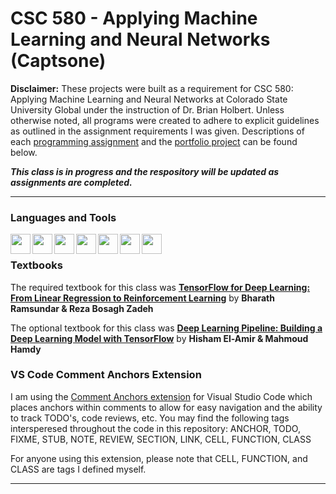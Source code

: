 # CSC 580 - Applying Machine Learning and Neural Networks (Captsone)
**Disclaimer:** These projects were built as a requirement for CSC 580: Applying Machine Learning and Neural Networks at Colorado State University Global under the instruction of Dr. Brian Holbert. Unless otherwise noted, all programs were created to adhere to explicit guidelines as outlined in the assignment requirements I was given. Descriptions of each [programming assignment](#programming-assignments) and the [portfolio project](#portfolio-project) can be found below.

*****This class is in progress and the respository will be updated as assignments are completed.*****
___

### Languages and Tools
[<img align="left" height="32" width="32" src="https://cdn.svgporn.com/logos/python.svg" />](https://www.python.org)
[<img align="left" height="32" width="32" src="https://www.psych.mcgill.ca/labs/mogillab/anaconda2/lib/python2.7/site-packages/anaconda_navigator/static/images/anaconda-icon-512x512.png" />](https://www.anaconda.com/pricing)
[<img align="left" height="32" width="32" src="https://cdn.svgporn.com/logos/visual-studio-code.svg" />](https://code.visualstudio.com)
[<img align="left" height="32" width="32" src="https://cdn.svgporn.com/logos/git-icon.svg" />](https://git-scm.com)
[<img align="left" height="32" width="32" src="https://cdn.svgporn.com/logos/gitkraken.svg" />](https://www.gitkraken.com)
[<img align="left" height="32" width="32" src="https://cdn.svgporn.com/logos/tensorflow.svg" />](https://www.tensorflow.org)
[<img align="left" height="32" width="32" src="https://cdn.svgporn.com/logos/jupyter.svg" />](https://jupyter.org)
<br />

### Textbooks
The required textbook for this class was [**TensorFlow for Deep Learning: From Linear Regression to Reinforcement Learning**](https://www.oreilly.com/library/view/tensorflow-for-deep/9781491980446/) by **Bharath Ramsundar & Reza Bosagh Zadeh**

The optional textbook for this class was [**Deep Learning Pipeline: Building a Deep Learning Model with TensorFlow**](https://www.oreilly.com/library/view/deep-learning-pipeline/9781484253496/) by **Hisham El-Amir & Mahmoud Hamdy**
### VS Code Comment Anchors Extension
I am using the [Comment Anchors extension](https://marketplace.visualstudio.com/items?itemName=ExodiusStudios.comment-anchors) for Visual Studio Code which places anchors within comments to allow for easy navigation and the ability to track TODO's, code reviews, etc. You may find the following tags intersperesed throughout the code in this repository: ANCHOR, TODO, FIXME, STUB, NOTE, REVIEW, SECTION, LINK, CELL, FUNCTION, CLASS

For anyone using this extension, please note that CELL, FUNCTION, and CLASS are tags I defined myself. 
<br />

___